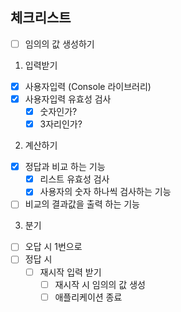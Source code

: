 ## 체크리스트

- [ ] 임의의 값 생성하기

1. 입력받기

- [x] 사용자입력 (Console 라이브러리)
- [x] 사용자입력 유효성 검사
    - [x] 숫자인가?
    - [x] 3자리인가?

2. 계산하기

- [x] 정답과 비교 하는 기능
    - [x] 리스트 유효성 검사
    - [x] 사용자의 숫자 하나씩 검사하는 기능
- [ ] 비교의 결과값을 출력 하는 기능

3. 분기

- [ ] 오답 시 1번으로
- [ ] 정답 시
    - [ ] 재시작 입력 받기
        -  [ ] 재시작 시 임의의 값 생성
        -  [ ] 애플리케이션 종료
